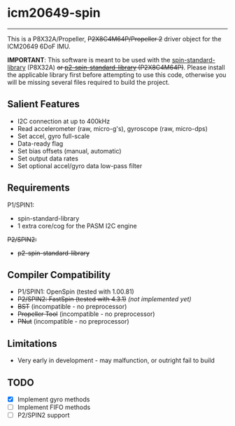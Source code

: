 # icm20649-spin 
---------------

This is a P8X32A/Propeller, ~~P2X8C4M64P/Propeller 2~~ driver object for the ICM20649 6DoF IMU.

**IMPORTANT**: This software is meant to be used with the [spin-standard-library](https://github.com/avsa242/spin-standard-library) (P8X32A) ~~or [p2-spin-standard-library](https://github.com/avsa242/p2-spin-standard-library) (P2X8C4M64P)~~. Please install the applicable library first before attempting to use this code, otherwise you will be missing several files required to build the project.

## Salient Features

* I2C connection at up to 400kHz
* Read accelerometer (raw, micro-g's), gyroscope (raw, micro-dps)
* Set accel, gyro full-scale
* Data-ready flag
* Set bias offsets (manual, automatic)
* Set output data rates
* Set optional accel/gyro data low-pass filter

## Requirements

P1/SPIN1:
* spin-standard-library
* 1 extra core/cog for the PASM I2C engine

~~P2/SPIN2:~~
* ~~p2-spin-standard-library~~

## Compiler Compatibility

* P1/SPIN1: OpenSpin (tested with 1.00.81)
* ~~P2/SPIN2: FastSpin (tested with 4.3.1)~~ _(not implemented yet)_
* ~~BST~~ (incompatible - no preprocessor)
* ~~Propeller Tool~~ (incompatible - no preprocessor)
* ~~PNut~~ (incompatible - no preprocessor)

## Limitations

* Very early in development - may malfunction, or outright fail to build

## TODO

- [x] Implement gyro methods
- [ ] Implement FIFO methods
- [ ] P2/SPIN2 support
